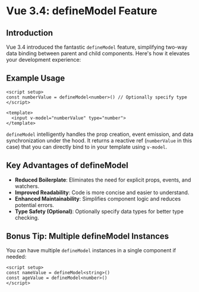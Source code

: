 # Vue 3.4: defineModel Feature

## Introduction
Vue 3.4 introduced the fantastic `defineModel` feature, simplifying two-way data binding between parent and child components. Here's how it elevates your development experience:

## Example Usage

```vue
<script setup>
const numberValue = defineModel<number>() // Optionally specify type
</script>

<template>
  <input v-model="numberValue" type="number">
</template>
```

`defineModel` intelligently handles the prop creation, event emission, and data synchronization under the hood. It returns a reactive ref (`numberValue` in this case) that you can directly bind to in your template using `v-model`.

## Key Advantages of defineModel

- **Reduced Boilerplate**: Eliminates the need for explicit props, events, and watchers.
- **Improved Readability**: Code is more concise and easier to understand.
- **Enhanced Maintainability**: Simplifies component logic and reduces potential errors.
- **Type Safety (Optional)**: Optionally specify data types for better type checking.

## Bonus Tip: Multiple defineModel Instances

You can have multiple `defineModel` instances in a single component if needed:

```vue
<script setup>
const nameValue = defineModel<string>()
const ageValue = defineModel<number>()
</script>
```
